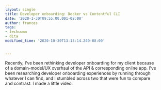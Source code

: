 ```yaml
---
layout: single
title: Developer onboarding: Docker vs Contentful CLI
date: '2020-1-30T09:55:00.001-08:00'
author: frances
tags:
- techcomm
- dita
modified_time: '2020-10-30T13:13:14.240-08:00'


---
```


Recently, I've been rethinking developer onboarding for my client because of a domain-model/UX overhaul of the API & corresponding online app.
I've been researching developer onboarding experiences by running through whatever I can find, and I stumbled across two that were fun to compare and contrast.
I made a little video:

 
